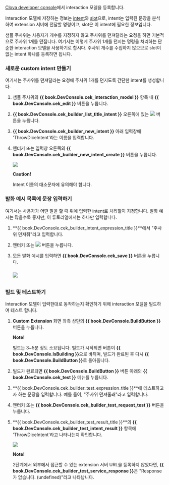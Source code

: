 <a href="{{ book.DeveloperConsoleURL }}/cek/#/list" target="_blank">Clova developer console</a>에서 interaction 모델을 등록합니다.

Interaction 모델에 저장하는 정보는 [intent](/Design/Design_Guideline_For_Extension.md#Intent)와 [slot](/Design/Design_Guideline_For_Extension.md#Slot)으로, intent는 입력된 문장을 분석하여 extension 서버에 전달할 명령이고, slot은 이 intent에 필요한 정보입니다.

샘플 주사위는 사용자가 개수를 지정하지 않고 주사위를 던져달라는 요청을 하면 기본적으로 주사위 1개를 던집니다. 여기서는 이렇게 주사위 1개를 던지는 명령을 처리하는 단순한 interaction 모델을 사용하기로 합시다. 주사위 개수를 수집하지 않으므로 slot이 없는 intent 하나를 등록하면 됩니다.

### 새로운 custom intent 만들기
여기서는 주사위를 던져달라는 요청에 주사위 1개를 던지도록 간단한 intent를 생성합니다.

1. 샘플 주사위의 **{{ book.DevConsole.cek_interaction_model }}** 항목 내 **{{ book.DevConsole.cek_edit }}** 버튼을 누릅니다.
2. **{{ book.DevConsole.cek_builder_list_title_intent }}** 오른쪽에 있는 <img class="inlineImage" src="/CEK/Resources/Images/DevConsole_Plus_Button.png" /> 버튼을 누릅니다.
3. **{{ book.DevConsole.cek_builder_new_intent }}** 아래 입력창에 'ThrowDiceIntent'라는 이름을 입력합니다.
4. 엔터키 또는 입력창 오른쪽의 **{{ book.DevConsole.cek_builder_new_intent_create }}** 버튼을 누릅니다.

	<img src="/CEK/Resources/Images/CEK_Tutorial_NewIntent.png" style=" max-width:800px;" />

	<div class="danger">
	  <p><strong>Caution!</strong></p>
		<p>Intent 이름의 대소문자에 유의해야 합니다.</p>
	</div>

### 발화 예시 목록에 문장 입력하기
여기서는 사용자가 어떤 말을 할 때 위에 입력한 intent로 처리할지 지정합니다. 발화 예시는 많을수록 좋지만, 이 튜토리얼에서는 하나만 입력합니다.
1. **{{ book.DevConsole.cek_builder_intent_expression_title }}**에서 "주사위 던져줘"라고 입력합니다.
2. 엔터키 또는 <img class="inlineImage" src="/CEK/Resources/Images/DevConsole_Plus_Button.png" /> 버튼을 누릅니다.
3. 모든 발화 예시를 입력하면 **{{ book.DevConsole.cek_save }}** 버튼을 누릅니다.

	<img src="/CEK/Resources/Images/CEK_Tutorial_SpeechExample.png" style=" max-width:800px; margin-top:10px; margin-bottom:10px;" />

### 빌드 및 테스트하기
Interaction 모델이 입력한대로 동작하는지 확인하기 위해 interaction 모델을 빌드하여 테스트 합니다.

1. **Custom Extension** 화면 좌측 상단의 **{{ book.DevConsole.BuildButton }}** 버튼을 누릅니다.

	<div class="note">
	  <p><strong>Note!</strong></p>
		<p>빌드는 3~5분 정도 소요됩니다. 빌드가 시작되면 버튼이 <strong>{{ book.DevConsole.IsBuilding }}</strong>으로 바뀌며, 빌드가 완료된 후 다시 <strong>{{ book.DevConsole.BuildButton }}</strong>로 돌아옵니다.</p>
	</div>

2. 빌드가 완료되면 **{{ book.DevConsole.BuildButton }}** 버튼 아래의 **{{ book.DevConsole.cek_test }}** 메뉴를 누릅니다.

3. **{{ book.DevConsole.cek_builder_test_expression_title }}**에 테스트하고자 하는 문장을 입력합니다. 예를 들어, "주사위 던져줄래"라고 입력합니다.
4. 엔터키 또는 **{{ book.DevConsole.cek_builder_test_request_test }}** 버튼을 누릅니다.
5. **{{ book.DevConsole.cek_builder_test_result_title }}**의 **{{ book.DevConsole.cek_builder_test_intent_result }}** 항목에 'ThrowDiceIntent'라고 나타나는지 확인합니다.

	<img src="/CEK/Resources/Images/CEK_Tutorial_Test.png" style="max-width:800px;"/>

	<div class="note">
	<p><strong>Note!</strong></p>
	<p>2단계에서 외부에서 접근할 수 있는 extension 서버 URL을 등록하지 않았다면, <strong>{{ book.DevConsole.cek_builder_test_service_response }}</strong>은 "Response가 없습니다. (undefined)"라고 나타납니다.</p>
	</div>
